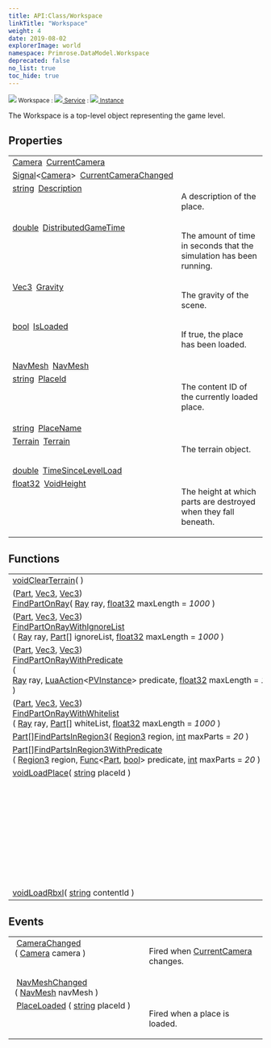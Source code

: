 ```yaml
---
title: API:Class/Workspace
linkTitle: "Workspace"
weight: 4
date: 2019-08-02
explorerImage: world
namespace: Primrose.DataModel.Workspace
deprecated: false
no_list: true
toc_hide: true
---
```

<small class="inheritance">
<span class="" href="/docs/api-reference/Class/Workspace"><img src="/icons/silk/world.png"/>&nbsp;Workspace</span>&nbsp;:&nbsp;<a class="" href="/docs/api-reference/Class/Service"><img src="/icons/silk/default.png"/>&nbsp;Service</a>&nbsp;:&nbsp;<a class="" href="/docs/api-reference/Class/Instance"><img src="/icons/silk/default.png"/>&nbsp;Instance</a></small>
<p class="summary">

The Workspace is a top-level object representing the game level.

</p>
 
## Properties
 
<table class="studiohide">
<tbody>
<tr class="function-row ">
<td style="vertical-align:top;white-space:normal;">
<div>
<a class="type" href="/docs/api-reference/Class/Camera">Camera</a><span class="method-body" style="text-indent: -2em; padding-left: 0.5em"><a class="name" href="CurrentCamera">CurrentCamera</a></span></td>
<td style="vertical-align:top;white-space:normal;">
</td>
</tr>

<tr class="function-row ">
<td style="vertical-align:top;white-space:normal;">
<div>
<a class="type" href="/docs/api-reference/Misc/Signal">Signal</a><<a class="type" href="/docs/api-reference/Class/Camera">Camera</a>><span class="method-body" style="text-indent: -2em; padding-left: 0.5em"><a class="name" href="CurrentCameraChanged">CurrentCameraChanged</a></span></td>
<td style="vertical-align:top;white-space:normal;">
</td>
</tr>

<tr class="function-row ">
<td style="vertical-align:top;white-space:normal;">
<div>
<a class="type" href="/docs/api-reference/System/string">string</a><span class="method-body" style="text-indent: -2em; padding-left: 0.5em"><a class="name" href="Description">Description</a></span></td>
<td style="vertical-align:top;white-space:normal;">
<p>
A description of the place.
</p></td>
</tr>

<tr class="function-row ">
<td style="vertical-align:top;white-space:normal;">
<div>
<a class="type" href="/docs/api-reference/System/Primitives#double">double</a><span class="method-body" style="text-indent: -2em; padding-left: 0.5em"><a class="name" href="DistributedGameTime">DistributedGameTime</a></span></td>
<td style="vertical-align:top;white-space:normal;">
<p>
The amount of time in seconds that the simulation
has been running.
</p></td>
</tr>

<tr class="function-row ">
<td style="vertical-align:top;white-space:normal;">
<div>
<a class="type" href="/docs/api-reference/DataType/Vec3">Vec3</a><span class="method-body" style="text-indent: -2em; padding-left: 0.5em"><a class="name" href="Gravity">Gravity</a></span></td>
<td style="vertical-align:top;white-space:normal;">
<p>
The gravity of the scene.
</p></td>
</tr>

<tr class="function-row ">
<td style="vertical-align:top;white-space:normal;">
<div>
<a class="type" href="/docs/api-reference/System/Primitives#boolean">bool</a><span class="method-body" style="text-indent: -2em; padding-left: 0.5em"><a class="name" href="IsLoaded">IsLoaded</a></span></td>
<td style="vertical-align:top;white-space:normal;">
<p>
If true, the place has been loaded.
</p></td>
</tr>

<tr class="function-row ">
<td style="vertical-align:top;white-space:normal;">
<div>
<a class="type" href="/docs/api-reference/Asset/NavMesh">NavMesh</a><span class="method-body" style="text-indent: -2em; padding-left: 0.5em"><a class="name" href="NavMesh">NavMesh</a></span></td>
<td style="vertical-align:top;white-space:normal;">
</td>
</tr>

<tr class="function-row ">
<td style="vertical-align:top;white-space:normal;">
<div>
<a class="type" href="/docs/api-reference/System/string">string</a><span class="method-body" style="text-indent: -2em; padding-left: 0.5em"><a class="name" href="PlaceId">PlaceId</a></span></td>
<td style="vertical-align:top;white-space:normal;">
<p>
The content ID of the currently loaded place.
</p></td>
</tr>

<tr class="function-row ">
<td style="vertical-align:top;white-space:normal;">
<div>
<a class="type" href="/docs/api-reference/System/string">string</a><span class="method-body" style="text-indent: -2em; padding-left: 0.5em"><a class="name" href="PlaceName">PlaceName</a></span></td>
<td style="vertical-align:top;white-space:normal;">
</td>
</tr>

<tr class="function-row ">
<td style="vertical-align:top;white-space:normal;">
<div>
<a class="type" href="/docs/api-reference/Class/Terrain">Terrain</a><span class="method-body" style="text-indent: -2em; padding-left: 0.5em"><a class="name" href="Terrain">Terrain</a></span></td>
<td style="vertical-align:top;white-space:normal;">
<p>
The terrain object.
</p></td>
</tr>

<tr class="function-row ">
<td style="vertical-align:top;white-space:normal;">
<div>
<a class="type" href="/docs/api-reference/System/Primitives#double">double</a><span class="method-body" style="text-indent: -2em; padding-left: 0.5em"><a class="name" href="TimeSinceLevelLoad">TimeSinceLevelLoad</a></span></td>
<td style="vertical-align:top;white-space:normal;">
</td>
</tr>

<tr class="function-row ">
<td style="vertical-align:top;white-space:normal;">
<div>
<a class="type" href="/docs/api-reference/System/Primitives#single">float32</a><span class="method-body" style="text-indent: -2em; padding-left: 0.5em"><a class="name" href="VoidHeight">VoidHeight</a></span></td>
<td style="vertical-align:top;white-space:normal;">
<p>
The height at which parts are destroyed when they fall beneath.
</p></td>
</tr>

</tbody>
</table>
 
## Functions
 
<table class="studiohide">
<tbody>
<tr class="function-row ">
<td style="vertical-align:top;white-space:normal;">
<div>
<a class="type" href="/docs/api-reference/System/void">void</a><span class="method-body" style="text-indent: -2em;"><a class="method-name  " href="ClearTerrain">ClearTerrain</a></span><span style="display: inline-block">( <span class="param" style="white-space: nowrap"></span> )</span></span></div></td>
<td style="vertical-align:top;white-space:normal;">
</td>
</tr>

<tr class="function-row ">
<td style="vertical-align:top;white-space:normal;">
<div>
<div class="tuple"><a class="type" href="/docs/api-reference/System/ValueTuple"></a>(<a class="type" href="/docs/api-reference/Class/Part">Part</a>, <a class="type" href="/docs/api-reference/DataType/Vec3">Vec3</a>, <a class="type" href="/docs/api-reference/DataType/Vec3">Vec3</a>)</div><span class="method-body" style="text-indent: -2em;"><a class="method-name  " href="FindPartOnRay">FindPartOnRay</a></span><span style="display: inline-block">( <span class="param" style="white-space: nowrap"><a class="type" href="/docs/api-reference/DataType/Ray">Ray</a> ray, <a class="type" href="/docs/api-reference/System/Primitives#single">float32</a> maxLength = <i>1000</i></span> )</span></span></div></td>
<td style="vertical-align:top;white-space:normal;">
</td>
</tr>

<tr class="function-row ">
<td style="vertical-align:top;white-space:normal;">
<div>
<div class="tuple"><a class="type" href="/docs/api-reference/System/ValueTuple"></a>(<a class="type" href="/docs/api-reference/Class/Part">Part</a>, <a class="type" href="/docs/api-reference/DataType/Vec3">Vec3</a>, <a class="type" href="/docs/api-reference/DataType/Vec3">Vec3</a>)</div><span class="method-body" style="text-indent: -2em;"><a class="method-name  " href="FindPartOnRayWithIgnoreList">FindPartOnRayWithIgnoreList</a></span><span style="display: inline-block">( <span class="param" style="white-space: nowrap"><a class="type" href="/docs/api-reference/DataType/Ray">Ray</a> ray, <span><a class="type" href="/docs/api-reference/Class/Part">Part</a>[]</span> ignoreList, <a class="type" href="/docs/api-reference/System/Primitives#single">float32</a> maxLength = <i>1000</i></span> )</span></span></div></td>
<td style="vertical-align:top;white-space:normal;">
</td>
</tr>

<tr class="function-row ">
<td style="vertical-align:top;white-space:normal;">
<div>
<div class="tuple"><a class="type" href="/docs/api-reference/System/ValueTuple"></a>(<a class="type" href="/docs/api-reference/Class/Part">Part</a>, <a class="type" href="/docs/api-reference/DataType/Vec3">Vec3</a>, <a class="type" href="/docs/api-reference/DataType/Vec3">Vec3</a>)</div><span class="method-body" style="text-indent: -2em;"><a class="method-name  " href="FindPartOnRayWithPredicate">FindPartOnRayWithPredicate</a></span><span style="display: inline-block">( <span class="param" style="white-space: nowrap"><a class="type" href="/docs/api-reference/DataType/Ray">Ray</a> ray, <a class="type" href="/docs/api-reference/Misc/LuaAction">LuaAction</a><<a class="type" href="/docs/api-reference/Class/PVInstance">PVInstance</a>> predicate, <a class="type" href="/docs/api-reference/System/Primitives#single">float32</a> maxLength = <i>1000</i></span> )</span></span></div></td>
<td style="vertical-align:top;white-space:normal;">
</td>
</tr>

<tr class="function-row ">
<td style="vertical-align:top;white-space:normal;">
<div>
<div class="tuple"><a class="type" href="/docs/api-reference/System/ValueTuple"></a>(<a class="type" href="/docs/api-reference/Class/Part">Part</a>, <a class="type" href="/docs/api-reference/DataType/Vec3">Vec3</a>, <a class="type" href="/docs/api-reference/DataType/Vec3">Vec3</a>)</div><span class="method-body" style="text-indent: -2em;"><a class="method-name  " href="FindPartOnRayWithWhitelist">FindPartOnRayWithWhitelist</a></span><span style="display: inline-block">( <span class="param" style="white-space: nowrap"><a class="type" href="/docs/api-reference/DataType/Ray">Ray</a> ray, <span><a class="type" href="/docs/api-reference/Class/Part">Part</a>[]</span> whiteList, <a class="type" href="/docs/api-reference/System/Primitives#single">float32</a> maxLength = <i>1000</i></span> )</span></span></div></td>
<td style="vertical-align:top;white-space:normal;">
</td>
</tr>

<tr class="function-row ">
<td style="vertical-align:top;white-space:normal;">
<div>
<span><a class="type" href="/docs/api-reference/Class/Part">Part</a>[]</span><span class="method-body" style="text-indent: -2em;"><a class="method-name  " href="FindPartsInRegion3">FindPartsInRegion3</a></span><span style="display: inline-block">( <span class="param" style="white-space: nowrap"><a class="type" href="/docs/api-reference/DataType/Region3">Region3</a> region, <a class="type" href="/docs/api-reference/System/Primitives#int32">int</a> maxParts = <i>20</i></span> )</span></span></div></td>
<td style="vertical-align:top;white-space:normal;">
</td>
</tr>

<tr class="function-row ">
<td style="vertical-align:top;white-space:normal;">
<div>
<span><a class="type" href="/docs/api-reference/Class/Part">Part</a>[]</span><span class="method-body" style="text-indent: -2em;"><a class="method-name  " href="FindPartsInRegion3WithPredicate">FindPartsInRegion3WithPredicate</a></span><span style="display: inline-block">( <span class="param" style="white-space: nowrap"><a class="type" href="/docs/api-reference/DataType/Region3">Region3</a> region, <a class="type" href="/docs/api-reference/System/Func">Func</a><<a class="type" href="/docs/api-reference/Class/Part">Part</a>, <a class="type" href="/docs/api-reference/System/Primitives#boolean">bool</a>> predicate, <a class="type" href="/docs/api-reference/System/Primitives#int32">int</a> maxParts = <i>20</i></span> )</span></span></div></td>
<td style="vertical-align:top;white-space:normal;">
</td>
</tr>

<tr class="function-row ">
<td style="vertical-align:top;white-space:normal;">
<div>
<a class="type" href="/docs/api-reference/System/void">void</a><span class="method-body" style="text-indent: -2em;"><a class="method-name  " href="LoadPlace">LoadPlace</a></span><span style="display: inline-block">( <span class="param" style="white-space: nowrap"><a class="type" href="/docs/api-reference/System/string">string</a> placeId</span> )</span></span></div></td>
<td style="vertical-align:top;white-space:normal;">
<p>
Loads the given level file. If called by the server, instructs connected clients to load map.
</p></td>
</tr>

<tr class="function-row ">
<td style="vertical-align:top;white-space:normal;">
<div>
<a class="type" href="/docs/api-reference/System/void">void</a><span class="method-body" style="text-indent: -2em;"><a class="method-name  " href="LoadRbxl">LoadRbxl</a></span><span style="display: inline-block">( <span class="param" style="white-space: nowrap"><a class="type" href="/docs/api-reference/System/string">string</a> contentId</span> )</span></span></div></td>
<td style="vertical-align:top;white-space:normal;">
</td>
</tr>

</tbody>
</table>
 
## Events
 
<table class="studiohide">
<tbody>
<tr class="function-row ">
<td style="vertical-align:top;white-space:normal;">
<span class="event-body" style="text-indent: -2em; padding-left: 0.5em"><a class="event-name " href="CameraChanged">CameraChanged</a></span><span style="display: inline-block">&nbsp;( <span class="param" style="white-space: nowrap"><a class="type" href="/docs/api-reference/Class/Camera">Camera</a> camera</span> )</span></span></td>
<td style="vertical-align:top;white-space:normal;">
<p>
Fired when <a href="/docs/api-reference/Class/Workspace/CurrentCamera" >CurrentCamera</a> changes.
</p></td>
</tr>

<tr class="function-row ">
<td style="vertical-align:top;white-space:normal;">
<span class="event-body" style="text-indent: -2em; padding-left: 0.5em"><a class="event-name " href="NavMeshChanged">NavMeshChanged</a></span><span style="display: inline-block">&nbsp;( <span class="param" style="white-space: nowrap"><a class="type" href="/docs/api-reference/Asset/NavMesh">NavMesh</a> navMesh</span> )</span></span></td>
<td style="vertical-align:top;white-space:normal;">
</td>
</tr>

<tr class="function-row ">
<td style="vertical-align:top;white-space:normal;">
<span class="event-body" style="text-indent: -2em; padding-left: 0.5em"><a class="event-name " href="PlaceLoaded">PlaceLoaded</a></span><span style="display: inline-block">&nbsp;( <span class="param" style="white-space: nowrap"><a class="type" href="/docs/api-reference/System/string">string</a> placeId</span> )</span></span></td>
<td style="vertical-align:top;white-space:normal;">
<p>
Fired when a place is loaded.
</p></td>
</tr>

</tbody>
</table>
<b>
</b>
<div class="inheritors">
<ul class="root">
</ul>
</div>
